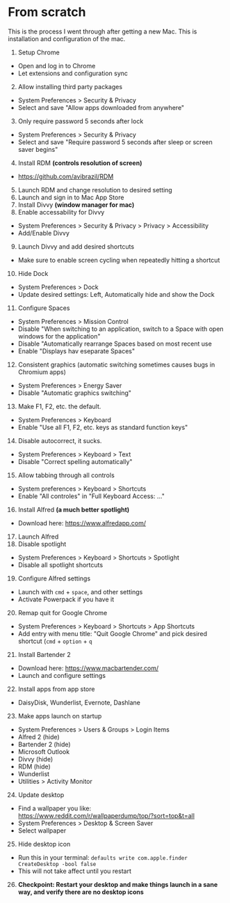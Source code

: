 # From scratch

This is the process I went through after getting a new Mac. This is installation and configuration of the mac.

1. Setup Chrome
  - Open and log in to Chrome
  - Let extensions and configuration sync
2. Allow installing third party packages
  - System Preferences > Security & Privacy
  - Select and save "Allow apps downloaded from anywhere"
3. Only require password 5 seconds after lock
  - System Preferences > Security & Privacy
  - Select and save "Require password 5 seconds after sleep or screen saver begins"
4. Install RDM __(controls resolution of screen)__
  - https://github.com/avibrazil/RDM
5. Launch RDM and change resolution to desired setting
6. Launch and sign in to Mac App Store
7. Install Divvy __(window manager for mac)__
8. Enable accessability for Divvy
  - System Preferences > Security & Privacy > Privacy > Accessibility
  - Add/Enable Divvy
9. Launch Divvy and add desired shortcuts
  - Make sure to enable screen cycling when repeatedly hitting a shortcut
10. Hide Dock
  - System Preferences > Dock
  - Update desired settings: Left, Automatically hide and show the Dock
11. Configure Spaces
  - System Preferences > Mission Control
  - Disable "When switching to an application, switch to a Space with open windows for the application"
  - Disable "Automatically rearrange Spaces based on most recent use
  - Enable "Displays hav eseparate Spaces"
12. Consistent graphics (automatic switching sometimes causes bugs in Chromium apps)
  - System Preferences > Energy Saver
  - Disable "Automatic graphics switching"
13. Make F1, F2, etc. the default.
  - System Preferences > Keyboard
  - Enable "Use all F1, F2, etc. keys as standard function keys"
14. Disable autocorrect, it sucks.
  - System Preferences > Keyboard > Text
  - Disable "Correct spelling automatically"
15. Allow tabbing through all controls
  - System preferences > Keyboard > Shortcuts
  - Enable "All controles" in "Full Keyboard Access: ..."
16. Install Alfred __(a much better spotlight)__
  - Download here: https://www.alfredapp.com/
17. Launch Alfred
18. Disable spotlight
  - System Preferences > Keyboard > Shortcuts > Spotlight
  - Disable all spotlight shortcuts
19. Configure Alfred settings
  - Launch with `cmd` + `space`, and other settings
  - Activate Powerpack if you have it
20. Remap quit for Google Chrome
  - System Preferences > Keyboard > Shortcuts > App Shortcuts
  - Add entry with menu title: "Quit Google Chrome" and pick desired shortcut (`cmd` + `option` + `q`
21. Install Bartender 2
  - Download here: https://www.macbartender.com/
  - Launch and configure settings
22. Install apps from app store
  - DaisyDisk, Wunderlist, Evernote, Dashlane
23. Make apps launch on startup
  - System Preferences > Users & Groups > Login Items
  - Alfred 2 (hide)
  - Bartender 2 (hide)
  - Microsoft Outlook
  - Divvy (hide)
  - RDM (hide)
  - Wunderlist
  - Utilities > Activity Monitor
24. Update desktop
  - Find a wallpaper you like: https://www.reddit.com/r/wallpaperdump/top/?sort=top&t=all
  - System Preferences > Desktop & Screen Saver
  - Select wallpaper
25. Hide desktop icon
  - Run this in your terminal: `defaults write com.apple.finder CreateDesktop -bool false`
  - This will not take affect until you restart
26. **Checkpoint: Restart your desktop and make things launch in a sane way, and verify there are no desktop icons**

